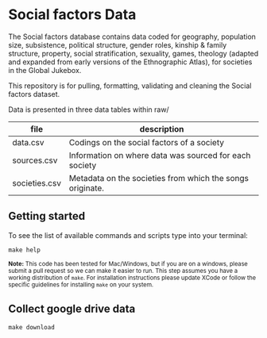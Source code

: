 # Social factors Data

The Social factors database contains data coded for geography, population size, subsistence, political structure, gender roles, kinship & family structure, property, social stratification, sexuality, games, theology (adapted and expanded from early versions of the Ethnographic Atlas), for societies in the Global Jukebox. 

This repository is for pulling, formatting, validating and cleaning the Social factors dataset.

Data is presented in three data tables within raw/

| file             | description                                              |
|------------------|----------------------------------------------------------|
| data.csv         | Codings on the social factors of a society               |
| sources.csv      | Information on where data was sourced for each society   |
| societies.csv    | Metadata on the societies from which the songs originate.|


## Getting started

To see the list of available commands and scripts type into your terminal:

`make help`

<small><strong>Note:</strong> This code has been tested for Mac/Windows, but if you are on a windows, please submit a pull request so we can make it easier to run. This step assumes you have a working distribution of `make`. For installation instructions please update XCode or follow the specific guidelines for installing `make` on your system. </small>

## Collect google drive data

`make download`
